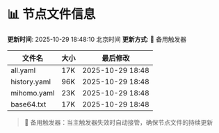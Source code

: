 # 📊 节点文件信息

**更新时间**: 2025-10-29 18:48:10 北京时间
**更新方式**: 🔄 备用触发器

| 文件名 | 大小 | 最后修改 |
|--------|------|----------|
| all.yaml | 17K | 2025-10-29 18:48 |
| history.yaml | 96K | 2025-10-29 18:48 |
| mihomo.yaml | 23K | 2025-10-29 18:48 |
| base64.txt | 17K | 2025-10-29 18:48 |

> 🔄 备用触发器：当主触发器失效时自动接管，确保节点文件的持续更新
